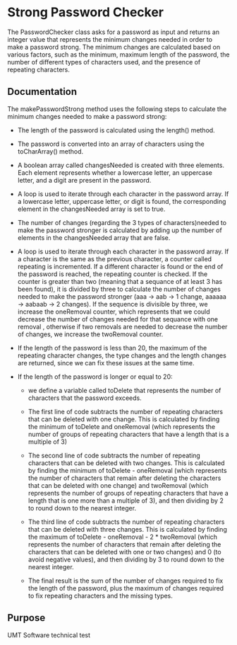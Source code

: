 
# Strong Password Checker

The PasswordChecker class asks for a password as input and returns an integer value that represents the minimum changes needed in order to make a password strong. The minimum changes are calculated based on various factors, such as the minimum, maximum length of the password, the number of different types of characters used, and the presence of repeating characters.




## Documentation

The makePasswordStrong method uses the following steps to calculate the minimum changes needed to make a password strong:

* The length of the password is calculated using the length() method.

* The password is converted into an array of characters using the toCharArray() method.

* A boolean array called changesNeeded is created with three elements. Each element represents whether a lowercase letter, an uppercase letter, and a digit are present in the password.

* A loop is used to iterate through each character in the password array. If a lowercase letter, uppercase letter, or digit is found, the corresponding element in the changesNeeded array is set to true.

* The number of changes (regarding the 3 types of characters)needed to make the password stronger is calculated by adding up the number of elements in the changesNeeded array that are false.

* A loop is used to iterate through each character in the password array. If a character is the same as the previous character, a counter called repeating is incremented. If a different character is found or the end of the password is reached, the repeating counter is checked. If the counter is greater than two (meaning that a sequance of at least 3 has been found), it is divided by three to calculate the number of changes needed to make the password stronger (aaa -> aab -> 1 change, aaaaaa -> aabaab -> 2 changes). If the sequence is divisible by three, we increase the oneRemoval counter, which represents that we could decrease the number of changes needed for that sequance with one removal , otherwise if two removals are needed to decrease the number of changes, we increase the twoRemoval counter.

* If the length of the password is less than 20, the maximum of the repeating character changes, the type changes and the length changes are returned, since we can fix these issues at the same time.

* If the length of the password is longer or equal to 20:
    * we define a variable called toDelete that represents the number of characters that the password exceeds.

    * The first line of code subtracts the number of repeating characters that can be deleted with one change. This is calculated by finding the minimum of toDelete and oneRemoval (which represents the number of groups of repeating characters that have a length that is a multiple of 3)

    * The second line of code subtracts the number of repeating characters that can be deleted with two changes. This is calculated by finding the minimum of toDelete - oneRemoval (which represents the number of characters that remain after deleting the characters that can be deleted with one change) and twoRemoval (which represents the number of groups of repeating characters that have a length that is one more than a multiple of 3), and then dividing by 2 to round down to the nearest integer.

    * The third line of code subtracts the number of repeating characters that can be deleted with three changes. This is calculated by finding the maximum of toDelete - oneRemoval - 2 * twoRemoval (which represents the number of characters that remain after deleting the characters that can be deleted with one or two changes) and 0 (to avoid negative values), and then dividing by 3 to round down to the nearest integer.

    * The final result is the sum of the number of changes required to fix the length of the password, plus the maximum of changes required to fix repeating characters and the missing types.


## Purpose

UMT Software technical test
